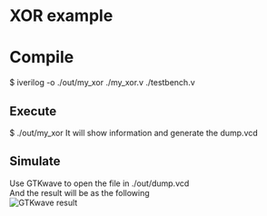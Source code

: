 
# XOR example

# Compile
$ iverilog -o ./out/my_xor ./my_xor.v ./testbench.v  

## Execute 
$ ./out/my_xor 
It will show information and generate the dump.vcd 

## Simulate  
Use GTKwave to open the file in ./out/dump.vcd   
And the result will be as the following  
![GTKwave result](https://github.com/milochen0418/hello-verilog/raw/master/examples/xor/result.png)